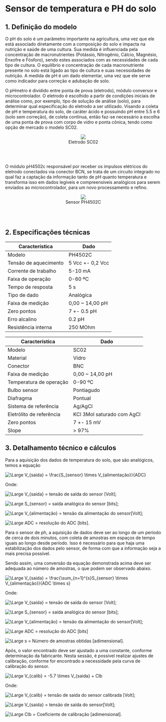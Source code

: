 # Sensor de temperatura e PH do solo

## 1. Definição do modelo

O pH do solo é um parâmetro importante na agricultura, uma vez que ele está associado diretamente com a composição do solo e impacta na nutrição e saúde de uma cultura. Sua medida é influenciada pela concentração de macronutrientes (Potássio, Nitrogênio, Cálcio, Magnésio, Enxofre e Fósforo), sendo estes associados com as necessidades de cada tipo de cultura. O equilíbrio e concentração de cada macronutriente presente no solo está ligado ao tipo de cultura e suas necessidades de nutrição. A medida de pH é um dado elementar, uma vez que ele serve como indicador para correção e adubação de solo.

O pHmetro é dividido entre ponta de prova (eletrodo), módulo conversor e microcontrolador. O eletrodo é escolhido a partir de condições iniciais de análise como, por exemplo, tipo de solução de análise (solo), para determinar qual especificação do eletrodo a ser utilizado. Visando a coleta de pH e temperatura do solo, de caráter ácido e possuindo pH entre 5.5 e 6 (solo sem correção), de coleta contínua, então faz-se necessário a escolha de uma ponta de prova com corpo de vidro e ponta cônica, tendo como opção de mercado o modelo SC02.

<center>
<figure>
  <img src="/SmartVit/docs/Eletronica/imgs_eletronica/eletrodoph.jpg"  />
  <figcaption>
      Eletrodo SC02
  </figcaption>
</figure>
</center>
<br>
<br>

O módulo pH4502c responsável por receber os impulsos elétricos do eletrodo conectados via conector BCN, se trata de um circuito integrado no qual faz a captação da informação tanto de pH quanto temperatura e transforma isso em dados legíveis e compreensíveis analógicos para serem enviados ao microcontrolador, para um novo processamento e refino.

<center>
<figure>
  <img src="/SmartVit/docs/Eletronica/imgs_eletronica/moduloph4502c.jpg"  />
  <figcaption>
      Sensor PH4502C
  </figcaption>
</figure>
</center>
<br>
<br>

## 2. Especificações técnicas

|Característica|Dado|
|-|-|
|Modelo|PH4502C|
|Tensão de aquecimento|5 Vcc +- 0,2 Vcc|
|Corrente de trabalho|5-10 mA|
|Faixa de operação|0-60 ºC|
|Tempo de resposta|5 s|
|Tipo de dado|Analógica|
|Faixa de medição|0,00 ~ 14,00 pH|
|Zero pontos|7 +- 0.5 pH|
|Erro alcalino|0.2 pH|
|Resistência interna|250 MOhm|

|Característica|Dado|
|-|-|
|Modelo|SC02|
|Material|Vidro|
|Conector|BNC|
|Faixa de medição|0,00 ~ 14,00 pH|
|Temperatura de operação|0-90 ºC|
|Bulbo sensor|Pontiagudo|
|Diafragma|Pontual|
|Sistema de referência|Ag/AgCl|
|Eletrólito de referência|KCl 3Mol saturado com AgCl|
|Zero pontos|7 +- 15 mV|
|Slope|> 97%|

## 3. Detalhamento técnico e cálculos

Para a aquisição dos dados de temperatura do solo, que são analógicos, temos a equação

![\Large V_{saida} = \frac{S_{sensor} \times  V_{alimentação}}{ADC}](https://latex.codecogs.com/svg.latex?\Large&space;V_{saida}%20=%20\frac{S_{sensor}%20\times%20%20V_{alimentacao}}{ADC})

Onde:

![\Large V_{saida}](https://latex.codecogs.com/svg.latex?\Large&space;V_{saida}) = tensão de saída do sensor [Volt];

![\Large S_{sensor}](https://latex.codecogs.com/svg.latex?\Large&space;S_{sensor}) = saída analógica do sensor [bits];

![\Large V_{alimentação}](https://latex.codecogs.com/svg.latex?\Large&space;V_{alimentacao}) = tensão da alimentação do sensor[Volt];

![\Large ADC](https://latex.codecogs.com/svg.latex?\Large&space;ADC) = resolução do ADC [bits].

Para o sensor de ph, a aquisição de dados deve ser ao longo de um período de cerca de dois minutos, com coleta de amostras em espaços de tempo iguais ao longo desde período. Isso é necessário para que haja uma estabilização dos dados pelo sensor, de forma com que a informação seja a mais precisa possível.

Sendo assim, uma conversão da equação demonstrada acima deve ser adequada ao número de amostras, o que podem ser observado abaixo.

![\Large V_{saida} = \frac{\sum_{n=1}^{s}S_{sensor} \times  V_{alimentação}}{ADC \times s}](https://latex.codecogs.com/svg.latex?\Large&space;V_{saida}%20=%20\frac{\sum_{n=1}^{s}(S_{sensor}%20\times%20%20V_{alimentacao})}{ADC\times%20s})

Onde:

![\Large V_{saida}](https://latex.codecogs.com/svg.latex?\Large&space;V_{saida}) = tensão de saída do sensor [Volt];

![\Large S_{sensor}](https://latex.codecogs.com/svg.latex?\Large&space;S_{sensor}) = saída analógica do sensor [bits];

![\Large V_{alimentação}](https://latex.codecogs.com/svg.latex?\Large&space;V_{alimentacao}) = tensão da alimentação do sensor[Volt];

![\Large ADC](https://latex.codecogs.com/svg.latex?\Large&space;ADC) = resolução do ADC [bits]

![\Large s](https://latex.codecogs.com/svg.latex?\Large&space;s) = Número de amostras obtidas [adimensional].

Após, o valor encontrado deve ser ajustado a uma constante, conforme determinação da fabricante. Nesta sessão, é possível realizar ajustes de calibração, conforme for encontrado a necessidade pela curva de calibração do sensor.

![\Large V_{calib} = -5.7 \times  V_{saida} + Clb](https://latex.codecogs.com/svg.latex?\Large&space;V_{calib}%20=%20-5.7%20\times%20%20V_{saida}%20+%20Clb)

Onde:

![\Large V_{calib}](https://latex.codecogs.com/svg.latex?\Large&space;V_{calib}) = tensão de saída do sensor calibrada [Volt];

![\Large V_{saida}](https://latex.codecogs.com/svg.latex?\Large&space;V_{saida}) = tensão de saída do sensor[Volt];

![\Large Clb](https://latex.codecogs.com/svg.latex?\Large&space;Clb) = Coeficiente de calibração [adimensional].
